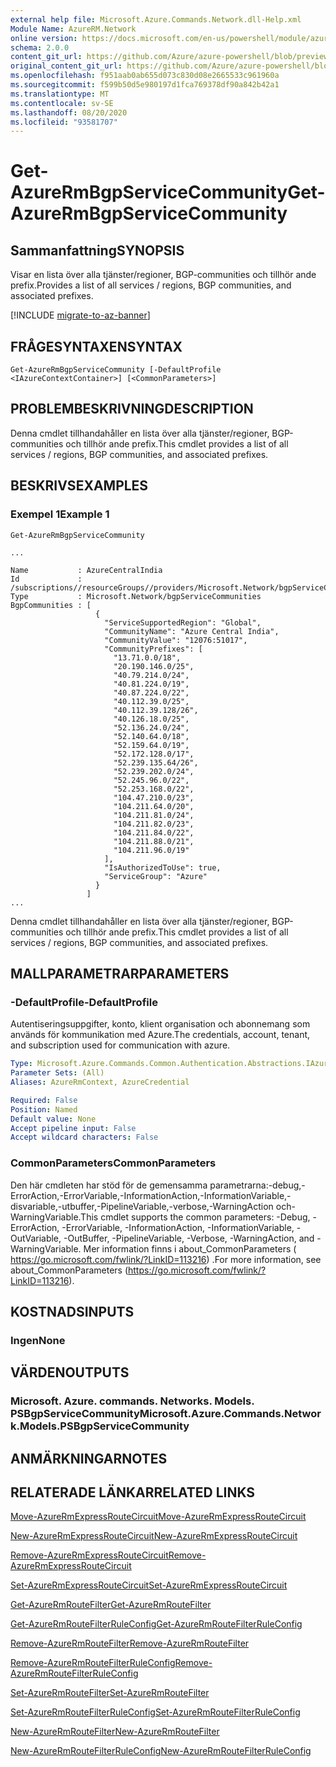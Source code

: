 ```yaml
---
external help file: Microsoft.Azure.Commands.Network.dll-Help.xml
Module Name: AzureRM.Network
online version: https://docs.microsoft.com/en-us/powershell/module/azurerm.network/get-azurermbgpservicecommunity
schema: 2.0.0
content_git_url: https://github.com/Azure/azure-powershell/blob/preview/src/ResourceManager/Network/Commands.Network/help/Get-AzureRmBgpServiceCommunity.md
original_content_git_url: https://github.com/Azure/azure-powershell/blob/preview/src/ResourceManager/Network/Commands.Network/help/Get-AzureRmBgpServiceCommunity.md
ms.openlocfilehash: f951aab0ab655d073c830d08e2665533c961960a
ms.sourcegitcommit: f599b50d5e980197d1fca769378df90a842b42a1
ms.translationtype: MT
ms.contentlocale: sv-SE
ms.lasthandoff: 08/20/2020
ms.locfileid: "93581707"
---
```

# <span data-ttu-id="e4262-101">Get-AzureRmBgpServiceCommunity</span><span class="sxs-lookup"><span data-stu-id="e4262-101">Get-AzureRmBgpServiceCommunity</span></span>

## <span data-ttu-id="e4262-102">Sammanfattning</span><span class="sxs-lookup"><span data-stu-id="e4262-102">SYNOPSIS</span></span>
<span data-ttu-id="e4262-103">Visar en lista över alla tjänster/regioner, BGP-communities och tillhör ande prefix.</span><span class="sxs-lookup"><span data-stu-id="e4262-103">Provides a list of all services / regions, BGP communities, and associated prefixes.</span></span>

[!INCLUDE [migrate-to-az-banner](../../includes/migrate-to-az-banner.md)]

## <span data-ttu-id="e4262-104">FRÅGESYNTAXEN</span><span class="sxs-lookup"><span data-stu-id="e4262-104">SYNTAX</span></span>

```
Get-AzureRmBgpServiceCommunity [-DefaultProfile <IAzureContextContainer>] [<CommonParameters>]
```

## <span data-ttu-id="e4262-105">PROBLEMBESKRIVNING</span><span class="sxs-lookup"><span data-stu-id="e4262-105">DESCRIPTION</span></span>
<span data-ttu-id="e4262-106">Denna cmdlet tillhandahåller en lista över alla tjänster/regioner, BGP-communities och tillhör ande prefix.</span><span class="sxs-lookup"><span data-stu-id="e4262-106">This cmdlet provides a list of all services / regions, BGP communities, and associated prefixes.</span></span>

## <span data-ttu-id="e4262-107">BESKRIVS</span><span class="sxs-lookup"><span data-stu-id="e4262-107">EXAMPLES</span></span>

### <span data-ttu-id="e4262-108">Exempel 1</span><span class="sxs-lookup"><span data-stu-id="e4262-108">Example 1</span></span>
```
Get-AzureRmBgpServiceCommunity

...

Name           : AzureCentralIndia
Id             : /subscriptions//resourceGroups//providers/Microsoft.Network/bgpServiceCommunities/AzureCentralIndia
Type           : Microsoft.Network/bgpServiceCommunities
BgpCommunities : [
                   {
                     "ServiceSupportedRegion": "Global",
                     "CommunityName": "Azure Central India",
                     "CommunityValue": "12076:51017",
                     "CommunityPrefixes": [
                       "13.71.0.0/18",
                       "20.190.146.0/25",
                       "40.79.214.0/24",
                       "40.81.224.0/19",
                       "40.87.224.0/22",
                       "40.112.39.0/25",
                       "40.112.39.128/26",
                       "40.126.18.0/25",
                       "52.136.24.0/24",
                       "52.140.64.0/18",
                       "52.159.64.0/19",
                       "52.172.128.0/17",
                       "52.239.135.64/26",
                       "52.239.202.0/24",
                       "52.245.96.0/22",
                       "52.253.168.0/22",
                       "104.47.210.0/23",
                       "104.211.64.0/20",
                       "104.211.81.0/24",
                       "104.211.82.0/23",
                       "104.211.84.0/22",
                       "104.211.88.0/21",
                       "104.211.96.0/19"
                     ],
                     "IsAuthorizedToUse": true,
                     "ServiceGroup": "Azure"
                   }
                 ]
...
```

<span data-ttu-id="e4262-109">Denna cmdlet tillhandahåller en lista över alla tjänster/regioner, BGP-communities och tillhör ande prefix.</span><span class="sxs-lookup"><span data-stu-id="e4262-109">This cmdlet provides a list of all services / regions, BGP communities, and associated prefixes.</span></span>

## <span data-ttu-id="e4262-110">MALLPARAMETRAR</span><span class="sxs-lookup"><span data-stu-id="e4262-110">PARAMETERS</span></span>

### <span data-ttu-id="e4262-111">-DefaultProfile</span><span class="sxs-lookup"><span data-stu-id="e4262-111">-DefaultProfile</span></span>
<span data-ttu-id="e4262-112">Autentiseringsuppgifter, konto, klient organisation och abonnemang som används för kommunikation med Azure.</span><span class="sxs-lookup"><span data-stu-id="e4262-112">The credentials, account, tenant, and subscription used for communication with azure.</span></span>

```yaml
Type: Microsoft.Azure.Commands.Common.Authentication.Abstractions.IAzureContextContainer
Parameter Sets: (All)
Aliases: AzureRmContext, AzureCredential

Required: False
Position: Named
Default value: None
Accept pipeline input: False
Accept wildcard characters: False
```

### <span data-ttu-id="e4262-113">CommonParameters</span><span class="sxs-lookup"><span data-stu-id="e4262-113">CommonParameters</span></span>
<span data-ttu-id="e4262-114">Den här cmdleten har stöd för de gemensamma parametrarna:-debug,-ErrorAction,-ErrorVariable,-InformationAction,-InformationVariable,-disvariable,-utbuffer,-PipelineVariable,-verbose,-WarningAction och-WarningVariable.</span><span class="sxs-lookup"><span data-stu-id="e4262-114">This cmdlet supports the common parameters: -Debug, -ErrorAction, -ErrorVariable, -InformationAction, -InformationVariable, -OutVariable, -OutBuffer, -PipelineVariable, -Verbose, -WarningAction, and -WarningVariable.</span></span> <span data-ttu-id="e4262-115">Mer information finns i about_CommonParameters ( https://go.microsoft.com/fwlink/?LinkID=113216) .</span><span class="sxs-lookup"><span data-stu-id="e4262-115">For more information, see about_CommonParameters (https://go.microsoft.com/fwlink/?LinkID=113216).</span></span>

## <span data-ttu-id="e4262-116">KOSTNADS</span><span class="sxs-lookup"><span data-stu-id="e4262-116">INPUTS</span></span>

### <span data-ttu-id="e4262-117">Ingen</span><span class="sxs-lookup"><span data-stu-id="e4262-117">None</span></span>

## <span data-ttu-id="e4262-118">VÄRDEN</span><span class="sxs-lookup"><span data-stu-id="e4262-118">OUTPUTS</span></span>

### <span data-ttu-id="e4262-119">Microsoft. Azure. commands. Networks. Models. PSBgpServiceCommunity</span><span class="sxs-lookup"><span data-stu-id="e4262-119">Microsoft.Azure.Commands.Network.Models.PSBgpServiceCommunity</span></span>

## <span data-ttu-id="e4262-120">ANMÄRKNINGAR</span><span class="sxs-lookup"><span data-stu-id="e4262-120">NOTES</span></span>

## <span data-ttu-id="e4262-121">RELATERADE LÄNKAR</span><span class="sxs-lookup"><span data-stu-id="e4262-121">RELATED LINKS</span></span>

[<span data-ttu-id="e4262-122">Move-AzureRmExpressRouteCircuit</span><span class="sxs-lookup"><span data-stu-id="e4262-122">Move-AzureRmExpressRouteCircuit</span></span>](Move-AzureRmExpressRouteCircuit.md)

[<span data-ttu-id="e4262-123">New-AzureRmExpressRouteCircuit</span><span class="sxs-lookup"><span data-stu-id="e4262-123">New-AzureRmExpressRouteCircuit</span></span>](New-AzureRmExpressRouteCircuit.md)

[<span data-ttu-id="e4262-124">Remove-AzureRmExpressRouteCircuit</span><span class="sxs-lookup"><span data-stu-id="e4262-124">Remove-AzureRmExpressRouteCircuit</span></span>](Remove-AzureRmExpressRouteCircuit.md)

[<span data-ttu-id="e4262-125">Set-AzureRmExpressRouteCircuit</span><span class="sxs-lookup"><span data-stu-id="e4262-125">Set-AzureRmExpressRouteCircuit</span></span>](Set-AzureRmExpressRouteCircuit.md)

[<span data-ttu-id="e4262-126">Get-AzureRmRouteFilter</span><span class="sxs-lookup"><span data-stu-id="e4262-126">Get-AzureRmRouteFilter</span></span>](Get-AzureRmRouteFilter.md)

[<span data-ttu-id="e4262-127">Get-AzureRmRouteFilterRuleConfig</span><span class="sxs-lookup"><span data-stu-id="e4262-127">Get-AzureRmRouteFilterRuleConfig</span></span>](Get-AzureRmRouteFilterRuleConfig.md)

[<span data-ttu-id="e4262-128">Remove-AzureRmRouteFilter</span><span class="sxs-lookup"><span data-stu-id="e4262-128">Remove-AzureRmRouteFilter</span></span>](Remove-AzureRmRouteFilter.md)

[<span data-ttu-id="e4262-129">Remove-AzureRmRouteFilterRuleConfig</span><span class="sxs-lookup"><span data-stu-id="e4262-129">Remove-AzureRmRouteFilterRuleConfig</span></span>](Remove-AzureRmRouteFilterRuleConfig.md)

[<span data-ttu-id="e4262-130">Set-AzureRmRouteFilter</span><span class="sxs-lookup"><span data-stu-id="e4262-130">Set-AzureRmRouteFilter</span></span>](Set-AzureRmRouteFilter.md)

[<span data-ttu-id="e4262-131">Set-AzureRmRouteFilterRuleConfig</span><span class="sxs-lookup"><span data-stu-id="e4262-131">Set-AzureRmRouteFilterRuleConfig</span></span>](Set-AzureRmRouteFilterRuleConfig.md)

[<span data-ttu-id="e4262-132">New-AzureRmRouteFilter</span><span class="sxs-lookup"><span data-stu-id="e4262-132">New-AzureRmRouteFilter</span></span>](New-AzureRmRouteFilter.md)

[<span data-ttu-id="e4262-133">New-AzureRmRouteFilterRuleConfig</span><span class="sxs-lookup"><span data-stu-id="e4262-133">New-AzureRmRouteFilterRuleConfig</span></span>](New-AzureRmRouteFilterRuleConfig.md)
